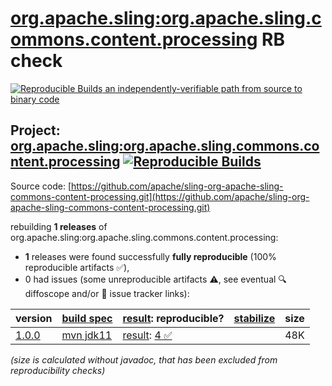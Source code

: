 [org.apache.sling:org.apache.sling.commons.content.processing](https://central.sonatype.com/artifact/org.apache.sling/org.apache.sling.commons.content.processing/versions) RB check
=======

[![Reproducible Builds](https://reproducible-builds.org/images/logos/rb.svg) an independently-verifiable path from source to binary code](https://reproducible-builds.org/)

## Project: [org.apache.sling:org.apache.sling.commons.content.processing](https://central.sonatype.com/artifact/org.apache.sling/org.apache.sling.commons.content.processing/versions) [![Reproducible Builds](https://img.shields.io/endpoint?url=https://raw.githubusercontent.com/jvm-repo-rebuild/reproducible-central/master/content/org/apache/sling/org.apache.sling.commons.content.processing/badge.json)](https://github.com/jvm-repo-rebuild/reproducible-central/blob/master/content/org/apache/sling/org.apache.sling.commons.content.processing/README.md)

Source code: [https://github.com/apache/sling-org-apache-sling-commons-content-processing.git](https://github.com/apache/sling-org-apache-sling-commons-content-processing.git)

rebuilding **1 releases** of org.apache.sling:org.apache.sling.commons.content.processing:
- **1** releases were found successfully **fully reproducible** (100% reproducible artifacts :white_check_mark:),
- 0 had issues (some unreproducible artifacts :warning:, see eventual :mag: diffoscope and/or :memo: issue tracker links):

| version | [build spec](/BUILDSPEC.md) | [result](https://reproducible-builds.org/docs/jvm/): reproducible? | [stabilize](https://github.com/google/oss-rebuild/blob/main/cmd/stabilize/README.md) | size |
| -- | --------- | ------ | ------ | -- |
| [1.0.0](https://central.sonatype.com/artifact/org.apache.sling/org.apache.sling.commons.content.processing/1.0.0/pom) | [mvn jdk11](org.apache.sling.commons.content.processing-1.0.0.buildspec) | [result](org.apache.sling.commons.content.processing-1.0.0.buildinfo): [4 :white_check_mark: ](org.apache.sling.commons.content.processing-1.0.0.buildcompare) | | 48K |

<i>(size is calculated without javadoc, that has been excluded from reproducibility checks)</i>

